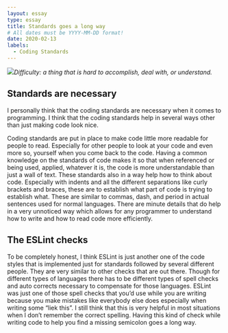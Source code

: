 ```yaml
---
layout: essay
type: essay
title: Standards goes a long way
# All dates must be YYYY-MM-DD format!
date: 2020-02-13
labels:
  - Coding Standards
---
```


<img class="ui tiny right spaced image" src="../images/standard.jpg">*Difficulty: a thing that is hard to accomplish, deal with, or understand.*

## Standards are necessary

I personally think that the coding standards are necessary when it comes to programming. I think that the coding standards help in several ways other than just making code look nice. 

Coding standards are put in place to make code little more readable for people to read. Especially for other people to look at your code and even more so, yourself when you come back to the code. Having a common knowledge on the standards of code makes it so that when referenced or being used, applied, whatever it is, the code is more understandable than just a wall of text. These standards also in a way help how to think about code. Especially with indents and all the different separations like curly brackets and braces, these are to establish what part of code is trying to establish what. These are similar to commas, dash, and period in actual sentences used for normal languages. There are minute details that do help in a very unnoticed way which allows for any programmer to understand how to write and how to read code more efficiently.

## The ESLint checks

To be completely honest, I think ESLint is just another one of the code styles that is implemented just for standards followed by several different people. They are very similar to other checks that are out there. Though for different types of languages there has to be different types of spell checks and auto corrects necessary to compensate for those languages. ESLint was just one of those spell checks that you’d use while you are writing because you make mistakes like everybody else does especially when writing some “liek this”. I still think that this is very helpful in most situations when I don’t remember the correct spelling. Having this kind of check while writing code to help you find a missing semicolon goes a long way.
